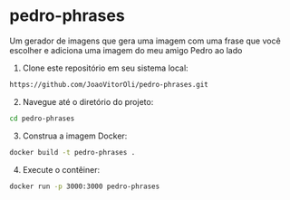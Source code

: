 # pedro-phrases

Um gerador de imagens que gera uma imagem com uma frase que você escolher e adiciona uma imagem do meu amigo Pedro ao lado


1. Clone este repositório em seu sistema local:

```bash
https://github.com/JoaoVitorOli/pedro-phrases.git
```
2. Navegue até o diretório do projeto:

```bash
cd pedro-phrases
```

3. Construa a imagem Docker:

```bash
docker build -t pedro-phrases .
```

4. Execute o contêiner:

```bash
docker run -p 3000:3000 pedro-phrases
```
